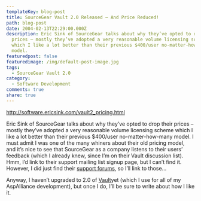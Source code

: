 ```yaml
---
templateKey: blog-post
title: SourceGear Vault 2.0 Released – And Price Reduced!
path: blog-post
date: 2004-02-13T22:29:00.000Z
description: Eric Sink of SourceGear talks about why they’ve opted to drop their
  prices – mostly they’ve adopted a very reasonable volume licensing scheme
  which I like a lot better than their previous $400/user no-matter-how-many
  model.
featuredpost: false
featuredimage: /img/default-post-image.jpg
tags:
  - SourceGear Vault 2.0
category:
  - Software Development
comments: true
share: true
---
```

<!--StartFragment-->

<http://software.ericsink.com/vault2_pricing.html>

Eric Sink of SourceGear talks about why they’ve opted to drop their prices – mostly they’ve adopted a very reasonable volume licensing scheme which I like a lot better than their previous $400/user no-matter-how-many model. I must admit I was one of the many whiners about their old pricing model, and it’s nice to see that SourceGear as a company listens to their users’ feedback (which I already knew, since I’m on their Vault discussion list). Hmm, I’d link to their support mailing list signup page, but I can’t find it. However, I did just find their [support forums](http://support.sourcegear.com/), so I’ll link to those…

Anyway, I haven’t upgraded to 2.0 of [Vault](http://sourcegear.com/vault)yet (which I use for all of my AspAlliance development), but once I do, I’ll be sure to write about how I like it.

<!--EndFragment-->